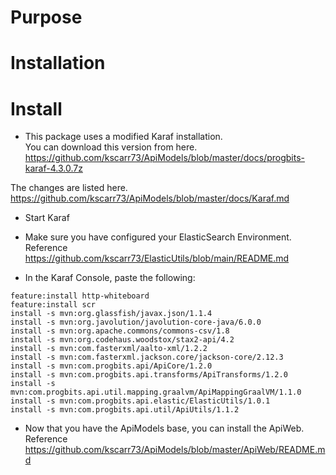 Purpose
=======

Installation
============

# Install

* This package uses a modified Karaf installation.  
You can download this version from here.  <https://github.com/kscarr73/ApiModels/blob/master/docs/progbits-karaf-4.3.0.7z>

The changes are listed here. <https://github.com/kscarr73/ApiModels/blob/master/docs/Karaf.md>

* Start Karaf
* Make sure you have configured your ElasticSearch Environment. Reference <https://github.com/kscarr73/ElasticUtils/blob/main/README.md>

* In the Karaf Console, paste the following:

```
feature:install http-whiteboard
feature:install scr
install -s mvn:org.glassfish/javax.json/1.1.4
install -s mvn:org.javolution/javolution-core-java/6.0.0
install -s mvn:org.apache.commons/commons-csv/1.8
install -s mvn:org.codehaus.woodstox/stax2-api/4.2
install -s mvn:com.fasterxml/aalto-xml/1.2.2
install -s mvn:com.fasterxml.jackson.core/jackson-core/2.12.3
install -s mvn:com.progbits.api/ApiCore/1.2.0
install -s mvn:com.progbits.api.transforms/ApiTransforms/1.2.0
install -s mvn:com.progbits.api.util.mapping.graalvm/ApiMappingGraalVM/1.1.0
install -s mvn:com.progbits.api.elastic/ElasticUtils/1.0.1
install -s mvn:com.progbits.api.util/ApiUtils/1.1.2
```

* Now that you have the ApiModels base, you can install the ApiWeb.  Reference <https://github.com/kscarr73/ApiModels/blob/master/ApiWeb/README.md>